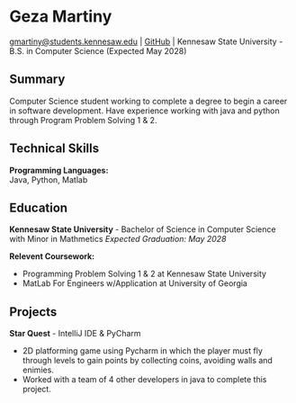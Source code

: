 # Geza Martiny

[gmartiny@students.kennesaw.edu](mailto:gmartiny@students.kennesaw.edu) | [GitHub](https://github.com/gmartiny) | Kennesaw State University - B.S. in Computer Science (Expected May 2028)

## Summary
Computer Science student working to complete a degree to begin a career in software development. Have experience working with java and python through Program Problem Solving 1 & 2.
## Technical Skills
__Programming Languages:__  
Java, Python, Matlab

## Education
__Kennesaw State University__ - Bachelor of Science in Computer Science with Minor in Mathmetics
*Expected Graduation: May 2028*

__Relevent Coursework:__  
 * Programming Problem Solving 1 & 2 at Kennesaw State University 
 * MatLab For Engineers w/Application at University of Georgia


## Projects
__Star Quest__ - IntelliJ IDE & PyCharm
* 2D platforming game using Pycharm in which the player must fly through levels to gain points by collecting coins, avoiding walls and enimies.
* Worked with a team of 4 other developers in java to complete this project. 

